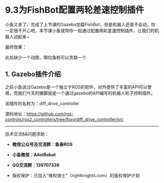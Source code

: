 # 9.3为FishBot配置两轮差速控制插件

小鱼又来了，完成了上节课的Gazebo加载FishBot，但是机器人还是不会动，你一定很不开心吧，本节课小鱼就带你一起通过配置两轮差速控制插件，让我们的机器人动起来~

最终效果：

此处缺少一个动图，哪位鱼粉可以贡献一个



## 1. Gazebo插件介绍

之前小鱼说过Gazebo是一个独立于ROS的软件，对外提供了丰富的API可以使用，而我们今天的猪脚就是一个通过gazebo的API编写的机器人轮子控制插件。

该插件的名称为：diff_drive_controller

源码地址：https://github.com/ros-controls/ros2_controllers/tree/foxy/diff_drive_controller/src











--------------

技术交流&&问题求助：

- **微信公众号及交流群：鱼香ROS**
- **小鱼微信：AiIotRobot**
- **QQ交流群：139707339**

- 版权保护：已加入“维权骑士”（rightknights.com）的版权保护计划
